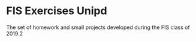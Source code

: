 # FIS Exercises Unipd

The set of homework and small projects developed during the FIS class of 2019.2

